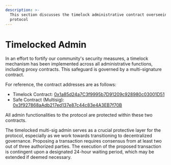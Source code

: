 ```yaml
---
description: >-
  This section discusses the timelock administrative contract overseeing the
  protocol
---
```


# Timelocked Admin

In an effort to fortify our community's security measures, a timelock mechanism has been implemented across all administrative functions, including proxy contracts. This safeguard is governed by a multi-signature contract.

For reference, the contract addresses are as follows:

* Timelock Contract: [0x1a85d24a7C3f9995b7D91209c928980c03001D51](https://basescan.org/address/0x1a85d24a7c3f9995b7d91209c928980c03001d51#code)
* Safe Contract (Multisig): [0x3f927868aAdb217ed137e87c44c83e4A3EB7f70B](https://app.safe.global/home?safe=base:0x3f927868aAdb217ed137e87c44c83e4A3EB7f70B)

All admin functionalities to the protocol are protected within these two contracts.

The timelocked multi-sig admin serves as a crucial protective layer for the protocol, especially as we work towards transitioning to decentralized governance. Proposing a transaction requires consensus from at least two out of three authorized parties. The execution of the proposed transaction is contingent upon a designated 24-hour waiting period, which may be extended if deemed necessary.
